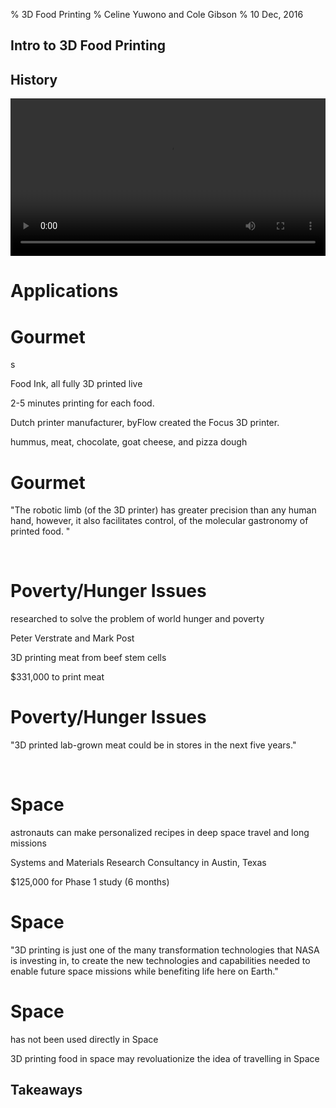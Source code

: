 % 3D Food Printing
% Celine Yuwono and Cole Gibson
% 10 Dec, 2016

<section id="intro-to-3d-food-printing" class="slidelevel1">
<h1>Intro to 3D Food Printing</h1>
</section>

<section id="history" data-audio-src="audio/History1.ogg" class="slidelevel1">
<h1>History</h1>
<aside class="Although 3D Printing has been in development since the late 1980s,
3D food printing is a relatively new arrival on the scene.">
</section>

<section data-audio-src="audio/History2.ogg" data-background="http://static1.squarespace.com/static/563ff51ae4b07bcd9d94b307/t/570c2a078a65e290dc6740dc/1480381550154/?format=1500w"> 
<aside class="In 2013 The Sugar Lab">
</section>

<section data-audio-src="audio/History3.ogg" data-background="http://cdn.archinect.net/images/1200x/2m/2mn99y2e05obcjnz.jpg">
<aside class="began to produce 3D printed sugar sculptures">
</section>

 <section data-audio-src="audio/History4.ogg" data-background="https://images.britcdn.com/wp-content/uploads/2014/01/9-Chefjet.jpg">
 <aside class="and in 2014 3D Systems who had purchased the company released the
 first  kitchen-ready 3D food printers.">
 </section>
 
 <section data-audio-src="audio/History5.ogg" data-background="http://assets.inhabitat.com/wp-content/blogs.dir/1/files/2013/12/Natural-Machines-Foodini-Pizza-537x359.jpg">
 <aside class="While many of the 3D printers focus on 
 sweets  and candy printing there is a growing field for real and actual food 
 using fresh ingredients.">
 </section>

<section data-audio-src="audio/History6.ogg" class="slidelevel1">
   <video data-audio-controls src="./video/NaturalMachinesPizzaTrailer.mp4#t=10,30" type="video/mp4" width="100%" />
  </video>
  <aside class="In 2014 Natural Machines introduced the world to Foodini. Foodini 
was designed to be used in home and professional kitchens where users supplied 
fresh ingredients instead of food capsules. While currently the ingredients need
to be in a puree form and have to be cooked separately, this was a large step in
an interesting direction.">
</section>

# Applications

# Gourmet
<section>
<aside class="3D printing have been newly used for inventing beautiful yet expensive gourmet food.
A 3D printing restaurant called Food Ink serves a two hundred and fifty-pound-nine course meal in London, 
England - all fully 3D printed live in front of the customers."> s
<p data-audio-src="audio/liveinfront.ogg" data-background="#56A0D3" class= "fragment">Food Ink, all fully 3D printed live<p>
<!--Next -->
<aside class="3D printing each food currently takes two 
to five minutes. Other restaurants that produces 3D printed food includes 3D Samba, a restaurant made by 
a Spanish Michelin-star winning chef, Mateo Blanch.">
<p data-audio-src="audio/mateoblanch.ogg" data-background="#56A0D3" class= "fragment">2-5 minutes printing for each food.<p>
<!--Next -->
<aside class="The 3D printer that is commonly used in gourmet food 
printing is made by a Dutch printer manufacturer, byFlow. ByFlow created a portable 3D printer, called the 
Focus 3D printer. The Focus 3D printer can only process paste-like materials, like clay, ceramic, and silicon.">
<p data-audio-src="audio/andsilicon.ogg" data-background="#56A0D3" class= "fragment">Dutch printer manufacturer, byFlow created the Focus 3D printer.<p>
<!--Next -->
<aside class="Food materials that can be printed includes hummus, meat, chocolate, goat cheese, and pizza dough. 
The Focus 3D printer has been demonstrated in 3D Printshows in cities such as Paris, Rome, Singapore, Dubai,
and Las Vegas, drawing attention from molecular gastronomers all over the world.">
<p data-audio-src="audio/allovertheworld.ogg" data-background="#56A0D3" class= "fragment">hummus, meat, chocolate, goat cheese, and pizza dough</p>
</section>

# Gourmet
<section>
<aside class="It is quoted: “The robotic limb (of the 3D printer) has greater precision than any human hand, 
however, it also facilitates control of the molecular gastronomy of printed food.” With the continuous creation 
of intricately created food, the innovative act of 3D printing food may be the next fashionable gourmet experience, 
as more restaurants are keeping an eye on the new technology."> 
<!--Quote -->
<p data-audio-src="audio/onthenewtechnology.ogg" data-background="#56A0D3" class="fragment">"The robotic limb (of the 3D printer) 
has greater precision than any human hand, however, it also facilitates control, of the molecular gastronomy of printed food. "</p><br/>
<!--End Quote -->
</section>

# Poverty/Hunger Issues
<section>
<aside class="3D Food Printing has been researched to solve the problem of world hunger and poverty.">
<p data-audio-src="audio/Takeaways.ogg" data-background="#56A0D3" class="fragment">researched to solve the problem of world hunger and poverty</p>
<!--Next -->
<aside class="This is done by Food Technician Peter Verstrate and Maastricht University professor Mark Post. 
They have been researching on 3D printing beef meat starting from 2013.">
<p data-audio-src="audio/Takeaways.ogg" data-background="#56A0D3" class="fragment">Peter Verstrate and Mark Post</p>
<!--Next -->
<aside class="The process involves 3D printing meat grown from beef stem cells. The initial prototype of a 3D printed meat was successful 
and tasted remotely similar to real meat.">
<p data-audio-src="audio/Takeaways.ogg" data-background="#56A0D3" class= "fragment">3D printing meat from beef stem cells</p>
<!--Next -->
<aside class="Despite this, it costs $331,000 to do 3D print meat. If 3D food printing costs are higher that of a commodity’s, 
solving world hunger and poverty is still impossible. A benefit of 3D printing meat is that it will reduce environmental threats 
due to excessive farming and slaughtering. The researched has grown since 2013, hiring 25 new, qualified researchers in order to enable a 
mass-produced, yet equally delicious 3D printed meat. 3D printing meat and food can be the culture in a more distant future, 
starting with the research of solving world hunger and poverty, as long as development of 3D food printers can 
drastically reduce costs of 3D printing food.">
<p data-audio-src="audio/Takeaways.ogg" data-background="#56A0D3" class= "fragment">$331,000 to print meat</p>

</section>

# Poverty/Hunger Issues
<section>
<aside class="Researchers quoted: “3D printed lab-grown meat could be in stores in the next five years.”">
<!--Quote -->
<p data-audio-src="audio/Takeaways.ogg" data-background="#56A0D3" class="fragment">"3D printed lab-grown meat could be in stores in the next five years."</p><br/>
<!--End Quote -->
</section>

# Space
<section>
<aside class="3D Food Printing has been researched for use in Space as well. 
The aim of the research is so astronauts can make personalized recipes and prepare 
food for themselves in Space, especially deep space travel and long missions. 
This will allow astronauts to eat healthier, to their tastes, and more variety."> 
<p data-audio-src="audio/Takeaways.ogg" data-background="#56A0D3" class= "fragment">astronauts can make personalized recipes in deep space travel and long missions</p>
<!--Next -->
<aside class="NASA has funded a small, research business called “Systems and Materials Research Consultancy” 
in Austin, Texas, to specifically study how to 3D print food in Space."> 
<p data-audio-src="audio/Takeaways.ogg" data-background="#56A0D3" class= "fragment">Systems and Materials Research Consultancy in Austin, Texas</p>
<!--Next -->
<aside clas="The initial endowment for this Phase 1 study was $125,000 for six months.">
<p data-audio-src="audio/Takeaways.ogg" data-background="#56A0D3" class= "fragment">$125,000 for Phase 1 study (6 months)</p>
</section>

# Space
<section>
<aside class="This was quoted from NASA’s website: “3D printing is just one of the many transformation 
technologies that NASA is investing in, to create the new knowledge and capabilities needed to enable 
future space missions while benefiting life here on Earth.”">
<!--Quote -->
<p class="fragment">"3D printing is just one of the many transformation technologies 
that NASA is investing in, to create the new technologies and capabilities needed to enable future space missions 
while benefiting life here on Earth." </p>
<!--End Quote -->
</section>

# Space
<section>
<aside class="Although the prototype of this 3D printer is done, it has not been used directly in Space."> 
<p class= "fragment">has not been used directly in Space</p>
<!--Next -->
<aside class="Research on the best food to make like frozen food or hot foods, are still being conducted. 
In the future, 3D printing food in space may revolutionize the idea of travelling in Space.">
<p class= "fragment">3D printing food in space may revoluationize the idea of travelling in Space</p>
</section>

<section id ="takeaways" data-audio-src="audio/Takeaways1.ogg" class="slidelevel1">
<h1>Takeaways</h1>
<aside class="As you can see 3d food printing can have a wide range of uses.">
</section>

<section data-audio-src="audio/Takeaways2.ogg" data-background="http://www.3ders.org/images2014/3d-systems-3d-food-printing-partnership-with-the-culinary-institute-of-america-5.jpg">
<aside class="From artistic designs,"></section>

<section data-audio-src="audio/Takeaways3.ogg" data-background="https://158fc6497e5a64559e1f-d14ef12e680aa00597bdffb57368cf92.ssl.cf2.rackcdn.com/migration/blog/wp-content/uploads/2013/06/meal_worms_3d1.jpg">
<aside class="world saving possibilities,"></section>

<section data-audio-src="audio/Takeaways4.ogg" data-background="http://www.universetoday.com/wp-content/uploads/2013/05/3DPrinting2-580x385.jpg">
<aside class="and easier food storage for travel both on Earth and in space, 
3d food printing truly is an exciting area of research."> </section>

<section data-audio-src="audio/Takeaways5.ogg" data-background="http://mythcreants.com/wp-content/uploads/2015/06/food-replicator.jpg">
<aside class="Who knows, one day we may have technologies similar to the replicator from Star 
Trek to make any type of food instantly."></section>